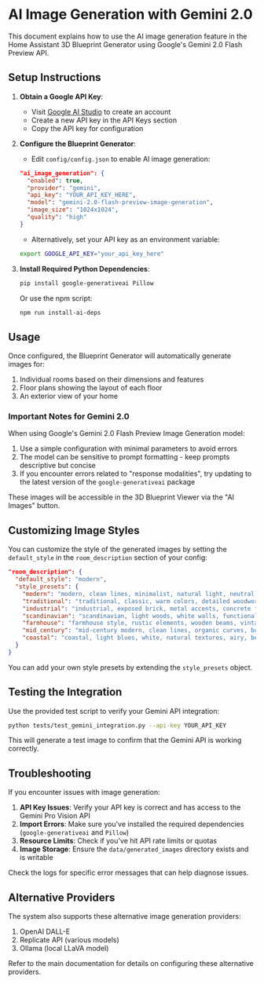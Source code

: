 # AI Image Generation with Gemini 2.0

This document explains how to use the AI image generation feature in the Home Assistant 3D Blueprint Generator using Google's Gemini 2.0 Flash Preview API.

## Setup Instructions

1. **Obtain a Google API Key**:
   - Visit [Google AI Studio](https://makersuite.google.com/) to create an account
   - Create a new API key in the API Keys section
   - Copy the API key for configuration

2. **Configure the Blueprint Generator**:
   - Edit `config/config.json` to enable AI image generation:
   ```json
   "ai_image_generation": {
     "enabled": true,
     "provider": "gemini",
     "api_key": "YOUR_API_KEY_HERE",
     "model": "gemini-2.0-flash-preview-image-generation",
     "image_size": "1024x1024",
     "quality": "high"
   }
   ```
   - Alternatively, set your API key as an environment variable:
   ```bash
   export GOOGLE_API_KEY="your_api_key_here"
   ```

3. **Install Required Python Dependencies**:
   ```bash
   pip install google-generativeai Pillow
   ```

   Or use the npm script:
   ```bash
   npm run install-ai-deps
   ```

## Usage

Once configured, the Blueprint Generator will automatically generate images for:

1. Individual rooms based on their dimensions and features
2. Floor plans showing the layout of each floor
3. An exterior view of your home

### Important Notes for Gemini 2.0

When using Google's Gemini 2.0 Flash Preview Image Generation model:

1. Use a simple configuration with minimal parameters to avoid errors
2. The model can be sensitive to prompt formatting - keep prompts descriptive but concise
3. If you encounter errors related to "response modalities", try updating to the latest version of the `google-generativeai` package

These images will be accessible in the 3D Blueprint Viewer via the "AI Images" button.

## Customizing Image Styles

You can customize the style of the generated images by setting the `default_style` in the `room_description` section of your config:

```json
"room_description": {
  "default_style": "modern",
  "style_presets": {
    "modern": "modern, clean lines, minimalist, natural light, neutral colors",
    "traditional": "traditional, classic, warm colors, detailed woodwork, cozy",
    "industrial": "industrial, exposed brick, metal accents, concrete floors, open concept",
    "scandinavian": "scandinavian, light woods, white walls, functional, hygge",
    "farmhouse": "farmhouse style, rustic elements, wooden beams, vintage accents, warm",
    "mid_century": "mid-century modern, clean lines, organic curves, bold colors",
    "coastal": "coastal, light blues, white, natural textures, airy, beachy"
  }
}
```

You can add your own style presets by extending the `style_presets` object.

## Testing the Integration

Use the provided test script to verify your Gemini API integration:

```bash
python tests/test_gemini_integration.py --api-key YOUR_API_KEY
```

This will generate a test image to confirm that the Gemini API is working correctly.

## Troubleshooting

If you encounter issues with image generation:

1. **API Key Issues**: Verify your API key is correct and has access to the Gemini Pro Vision API
2. **Import Errors**: Make sure you've installed the required dependencies (`google-generativeai` and `Pillow`)
3. **Resource Limits**: Check if you've hit API rate limits or quotas
4. **Image Storage**: Ensure the `data/generated_images` directory exists and is writable

Check the logs for specific error messages that can help diagnose issues.

## Alternative Providers

The system also supports these alternative image generation providers:

1. OpenAI DALL-E
2. Replicate API (various models)
3. Ollama (local LLaVA model)

Refer to the main documentation for details on configuring these alternative providers.
